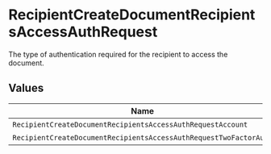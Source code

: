 # RecipientCreateDocumentRecipientsAccessAuthRequest

The type of authentication required for the recipient to access the document.


## Values

| Name                                                              | Value                                                             |
| ----------------------------------------------------------------- | ----------------------------------------------------------------- |
| `RecipientCreateDocumentRecipientsAccessAuthRequestAccount`       | ACCOUNT                                                           |
| `RecipientCreateDocumentRecipientsAccessAuthRequestTwoFactorAuth` | TWO_FACTOR_AUTH                                                   |
